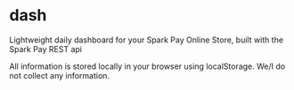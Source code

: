 # dash
Lightweight daily dashboard for your Spark Pay Online Store, built with the Spark Pay REST api

All information is stored locally in your browser using localStorage. We/I do not collect any information.

